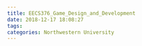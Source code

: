 ```yaml
---
title: EECS376_Game_Design_and_Development
date: 2018-12-17 18:08:27
tags:
categories: Northwestern University
---
```

